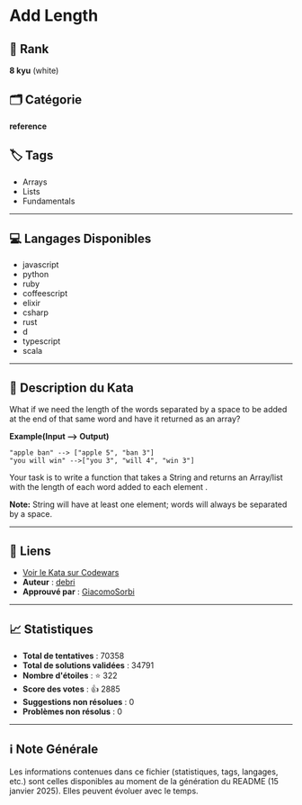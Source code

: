 # Add Length

## 🏅 Rank
**8 kyu** (white)

## 🗂️ Catégorie
**reference**

## 🏷️ Tags
- Arrays
- Lists
- Fundamentals

---

## 💻 Langages Disponibles
- javascript
- python
- ruby
- coffeescript
- elixir
- csharp
- rust
- d
- typescript
- scala

---

## 📜 Description du Kata

What if we need the length of the words separated by a space to be added at the end of that same word and have it returned as an array?

**Example(Input --> Output)**
```
"apple ban" --> ["apple 5", "ban 3"]
"you will win" -->["you 3", "will 4", "win 3"]
```

Your task is to write a function that takes a String and returns an Array/list with the length of each word added to each element .

**Note:** String will have at least one element; words will always be separated by a space. 


---

## 🔗 Liens
- [Voir le Kata sur Codewars](https://www.codewars.com/kata/559d2284b5bb6799e9000047)
- **Auteur** : [debri](https://www.codewars.com/users/debri)
- **Approuvé par** : [GiacomoSorbi](https://www.codewars.com/users/GiacomoSorbi)

---

## 📈 Statistiques
- **Total de tentatives** : 70358
- **Total de solutions validées** : 34791
- **Nombre d'étoiles** : ⭐ 322
- **Score des votes** : 👍 2885
- **Suggestions non résolues** : 0
- **Problèmes non résolus** : 0

---

## ℹ️ Note Générale
Les informations contenues dans ce fichier (statistiques, tags, langages, etc.) sont celles disponibles au moment de la génération du README (15 janvier 2025). Elles peuvent évoluer avec le temps.
